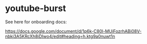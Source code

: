# youtube-burst

See here for onboarding docs: 

https://docs.google.com/document/d/1p6k-C80l-MUiFozrhABi08V-nbkj3A5KRcXh8iDIwo4/edit#heading=h.ktg9a0nuwt1n
